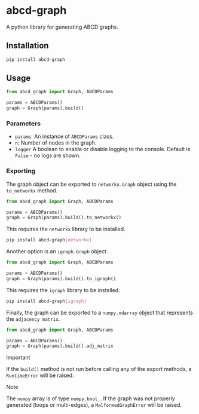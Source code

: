 # abcd-graph
A python library for generating ABCD graphs.

## Installation
```bash
pip install abcd-graph
```

## Usage
```python
from abcd_graph import Graph, ABCDParams

params = ABCDParams()
graph = Graph(params).build()
```

### Parameters

- `params`: An instance of `ABCDParams` class.
- `n`: Number of nodes in the graph.
- `logger` A boolean to enable or disable logging to the console. Default is `False` - no logs are shown.


### Exporting

The graph object can be exported to `networkx.Graph` object using the `to_networkx` method.

```python
from abcd_graph import Graph, ABCDParams

params = ABCDParams()
graph = Graph(params).build().to_networkx()
```

This requires the `networkx` library to be installed.
```bash
pip install abcd-graph[networkx]
```

Another option is an `igraph.Graph` object.

```python
from abcd_graph import Graph, ABCDParams

params = ABCDParams()
graph = Graph(params).build().to_igraph()
```

This requires the `igraph` library to be installed.
```bash
pip install abcd-graph[igraph]
```

Finally, the graph can be exported to a `numpy.ndarray` object that represents the `adjacency matrix`.

```python
from abcd_graph import Graph, ABCDParams

params = ABCDParams()
graph = Graph(params).build().adj_matrix
```

> [!IMPORTANT]
> If the `build()` method is not run before calling any of the export methods, a `RuntimeError` will be raised.

> [!NOTE]
> The `numpy` array is of type `numpy.bool_`. If the graph was not properly generated (loops or multi-edges),
> a `MalformedGraphError` will be raised.
